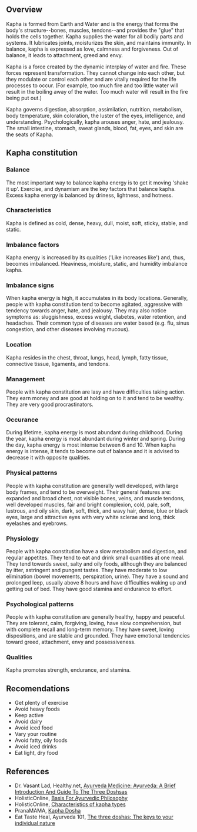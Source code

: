 ## Overview
Kapha is formed from Earth and Water and is the energy that forms the body's structure--bones, muscles, tendons--and provides the "glue" that holds the cells together. Kapha supplies the water for all bodily parts and systems. It lubricates joints, moisturizes the skin, and maintains immunity. In balance, kapha is expressed as love, calmness and forgiveness. Out of balance, it leads to attachment, greed and envy.

Kapha is a force created by the dynamic interplay of water and fire. These forces represent transformation. They cannot change into each other, but they modulate or control each other and are vitally required for the life processes to occur. (For example, too much fire and too little water will result in the boiling away of the water. Too much water will result in the fire being put out.)

Kapha governs digestion, absorption, assimilation, nutrition, metabolism, body temperature, skin coloration, the luster of the eyes, intelligence, and understanding. Psychologically, kapha arouses anger, hate, and jealousy. The small intestine, stomach, sweat glands, blood, fat, eyes, and skin are the seats of Kapha.

## Kapha constitution
### Balance
The most important way to balance kapha energy is to get it moving 'shake it up'. Exercise, and dynamism are the key factors that balance kapha. Excess kapha energy is balanced by driness, lightness, and hotness.

### Characteristics
Kapha is defined as cold, dense, heavy, dull, moist, soft, sticky, stable, and static.

### Imbalance factors
Kapha energy is increased by its qualities ('Like increases like') and, thus, becomes imbalanced. Heaviness, moisture, static, and humidity imbalance kapha.

### Imbalance signs
When kapha energy is high, it accumulates in its body locations. Generally, people with kapha constitution tend to become agitated, aggressive with tendency towards anger, hate, and jealousy. They may also notice symptoms as: sluggishness, excess weight, diabetes, water retention, and headaches. Their common type of diseases are water based (e.g. flu, sinus congestion, and other diseases involving mucous).

### Location
Kapha resides in the chest, throat, lungs, head, lymph, fatty tissue, connective tissue, ligaments, and tendons.

### Management
People with kapha constitution are lasy and have difficulties taking action. They earn money and are good at holding on to it and tend to be wealthy. They are very good procrastinators.

### Occurance
During lifetime, kapha energy is most abundant during childhood. During the year, kapha energy is most abundant during winter and spring. During the day, kapha energy is most intense between 6 and 10. When kapha energy is intense, it tends to become out of balance and it is advised to decrease it with opposite qualities.

### Physical patterns
People with kapha constitution are generally well developed, with large body frames, and tend to be overweight. Their general features are: expanded and broad chest, not visible bones, veins, and muscle tendons, well developed muscles, fair and bright complexion, cold, pale, soft, lustrous, and oily skin, dark, soft, thick, and wavy hair, dense, blue or black eyes, large and attractive eyes with very white sclerae and long, thick eyelashes and eyebrows.

### Physiology
People with kapha constitution have a slow metabolism and digestion, and regular appetites. They tend to eat and drink small quantities at one meal. They tend towards sweet, salty and oily foods, although they are balanced by itter, astringent and pungent tastes. They have moderate to low elimination (bowel movements, perspiration, urine). They have a sound and prolonged leep, usually above 8 hours and have difficulties waking up and getting out of bed. They have good stamina and endurance to effort.

### Psychological patterns
People with kapha constitution are generally healthy, happy and peaceful. They are tolerant, calm, forgiving, loving, have slow comprehension, but with complete recall and long-term memory. They have sweet, loving dispositions, and are stable and grounded. They have emotional tendencies toward greed, attachment, envy and possessiveness.

### Qualities
Kapha promotes strength, endurance, and stamina.

## Recomendations
- Get plenty of exercise
- Avoid heavy foods
- Keep active
- Avoid dairy
- Avoid iced food
- Vary your routine
- Avoid fatty, oily foods
- Avoid iced drinks
- Eat light, dry food

## References
- Dr. Vasant Lad, Healthy.net, [Ayurveda Medicine: Ayurveda: A Brief Introduction And Guide To The Three Doshsas](http://www.healthy.net/Health/Article/Ayurveda_A_Brief_Introduction_and_Guide_to_the_Three_Doshsas/355/5)
- HolisticOnline, [Basis For Ayurvedic Philosophy](http://holisticonline.com/ayurveda/ayv-basis-tri-dosha.htm#kapha)
- HolisticOnline, [Characteristics of kapha types](http://holisticonline.com/ayurveda/ayv-kapha-characterisitics.htm)
- PranaMAMA, [Kapha Dosha](http://pranamama.biz/modalities/ayurveda/kapha/)
- Eat Taste Heal, Ayurveda 101, [The three doshas: The keys to your individual nature](http://eattasteheal.com/Ayurveda101/ETH_BodyTypes.htm)
